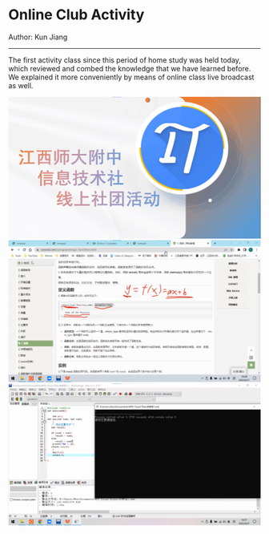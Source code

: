 # Online Club Activity

Author: Kun Jiang

---

The first activity class since this period of home study was held today, which reviewed and combed the knowledge that we have learned before. We explained it more conveniently by means of online class live broadcast as well.

![1](./1.png)
![2](./2.png)
![3](./3.png)